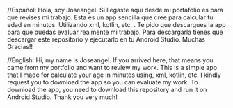 //Español:
Hola, soy Joseangel. Sí llegaste aquí desde mi portafolio es para que revises mi trabajo. Esta es un app sencilla que cree para calcular tu edad en minutos. Utilizando xml, kotlin, etc.
. Te pido que descargues la app para que puedas evaluar realmente mi trabajo.
Para descargarla tienes que descargar este repositorio y ejecutarlo en tu Android Studio.
Muchas Gracias!!

//English:
Hi, my name is Joseangel. If you arrived here, that means you came from my portfolio and want to review my work. This is a simple app that I made for calculate your age in minutes using, xml, kotlin, etc.
I kindly request you to download the app so you can evaluate my work.
To download the app, you need to download this repository and run it on Android Studio.
Thank you very much!
